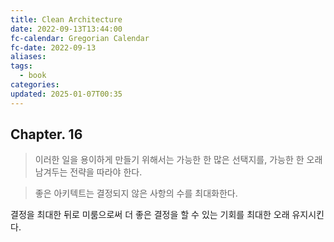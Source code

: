 ```yaml
---
title: Clean Architecture
date: 2022-09-13T13:44:00
fc-calendar: Gregorian Calendar
fc-date: 2022-09-13
aliases: 
tags:
  - book
categories: 
updated: 2025-01-07T00:35
---
```


## Chapter. 16

> 이러한 일을 용이하게 만들기 위해서는 가능한 한 많은 선택지를, 가능한 한 오래 남겨두는 전략을 따라야 한다.

> 좋은 아키텍트는 결정되지 않은 사항의 수를 최대화한다.

결정을 최대한 뒤로 미룸으로써 더 좋은 결정을 할 수 있는 기회를 최대한 오래 유지시킨다.

